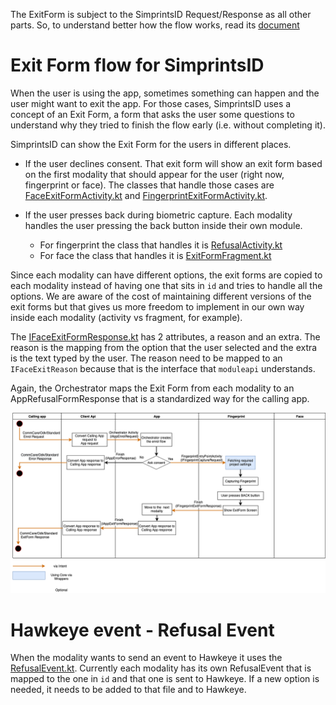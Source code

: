 The ExitForm is subject to the SimprintsID Request/Response as all other parts. So, to understand better how the flow works, read its [document](spid_request_response.md)

# Exit Form flow for SimprintsID

When the user is using the app, sometimes something can happen and the user might want to exit the app. For those cases, SimprintsID uses a concept of an Exit Form, a form that asks the user some questions to understand why they tried to finish the flow early (i.e. without completing it).

SimprintsID can show the Exit Form for the users in different places.

- If the user declines consent. That exit form will show an exit form based on the first modality that should appear for the user (right now, fingerprint or face). The classes that handle those cases are [FaceExitFormActivity.kt](/id/src/main/java/com/simprints/id/activities/faceexitform/FaceExitFormActivity.kt) and [FingerprintExitFormActivity.kt](/id/src/main/java/com/simprints/id/activities/fingerprintexitform/FingerprintExitFormActivity.kt).

- If the user presses back during biometric capture. Each modality handles the user pressing the back button inside their own module.
  - For fingerprint the class that handles it is [RefusalActivity.kt](/fingerprint/src/main/java/com/simprints/fingerprint/activities/refusal/RefusalActivity.kt)
  - For face the class that handles it is [ExitFormFragment.kt](/face/src/main/java/com/simprints/face/exitform/ExitFormFragment.kt)

Since each modality can have different options, the exit forms are copied to each modality instead of having one that sits in `id` and tries to handle all the options. We are aware of the cost of maintaining different versions of the exit forms but that gives us more freedom to implement in our own way inside each modality (activity vs fragment, for example).

The [IFaceExitFormResponse.kt](/moduleapi/src/main/java/com/simprints/moduleapi/face/responses/IFaceExitFormResponse.kt) has 2 attributes, a reason and an extra. The reason is the mapping from the option that the user selected and the extra is the text typed by the user. The reason need to be mapped to an `IFaceExitReason` because that is the interface that `moduleapi` understands.

Again, the Orchestrator maps the Exit Form from each modality to an AppRefusalFormResponse that is a standardized way for the calling app.

![exit_form_flow.png](exit_form_flow.png)

# Hawkeye event - Refusal Event

When the modality wants to send an event to Hawkeye it uses the [RefusalEvent.kt](/id/src/main/java/com/simprints/id/data/db/session/domain/models/events/RefusalEvent.kt). Currently each modality has its own RefusalEvent that is mapped to the one in `id` and that one is sent to Hawkeye. If a new option is needed, it needs to be added to that file and to Hawkeye.


